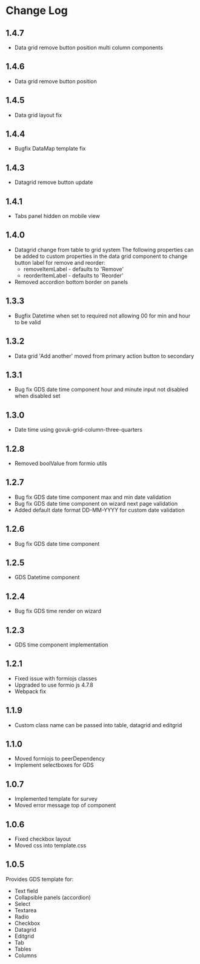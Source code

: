# Change Log
## 1.4.7
- Data grid remove button position multi column components

## 1.4.6
- Data grid remove button position

## 1.4.5
- Data grid layout fix

## 1.4.4
- Bugfix DataMap template fix

## 1.4.3
- Datagrid remove button update

## 1.4.1
- Tabs panel hidden on mobile view

## 1.4.0
- Datagrid change from table to grid system
  The following properties can be added to custom properties in the data grid component to change button label for remove and reorder:
  - removeItemLabel - defaults to 'Remove'
  - reorderItemLabel - defaults to 'Reorder'
- Removed accordion bottom border on panels

## 1.3.3
- Bugfix Datetime when set to required not allowing 00 for min and hour to be valid

## 1.3.2
- Data grid 'Add another' moved from primary action button to secondary

## 1.3.1
- Bug fix GDS date time component hour and minute input not disabled when disabled set

## 1.3.0
- Date time using govuk-grid-column-three-quarters

## 1.2.8
- Removed boolValue from formio utils

## 1.2.7
- Bug fix GDS date time component max and min date validation
- Bug fix GDS date time component on wizard next page validation
- Added default date format DD-MM-YYYY for custom date validation

## 1.2.6
- Bug fix GDS date time component

## 1.2.5
- GDS Datetime component

## 1.2.4
- Bug fix GDS time render on wizard

## 1.2.3
- GDS time component implementation

## 1.2.1
- Fixed issue with formiojs classes
- Upgraded to use formio js 4.7.8
- Webpack fix

## 1.1.9
- Custom class name can be passed into table, datagrid and editgrid

## 1.1.0
- Moved formiojs to peerDependency
- Implement selectboxes for GDS

## 1.0.7
- Implemented template for survey
- Moved error message top of component

## 1.0.6
- Fixed checkbox layout
- Moved css into template.css

## 1.0.5
Provides GDS template for:
* Text field
* Collapsible panels (accordion)
* Select
* Textarea
* Radio
* Checkbox
* Datagrid
* Editgrid
* Tab
* Tables
* Columns
